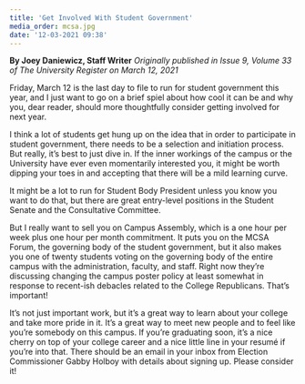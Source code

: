 ```yaml
---
title: 'Get Involved With Student Government'
media_order: mcsa.jpg
date: '12-03-2021 09:38'
---
```


**By Joey Daniewicz, Staff Writer** _Originally published in Issue 9, Volume 33 of The University Register on March 12, 2021_

Friday, March 12 is the last day to file to run for student government this year, and I just want to go on a brief spiel about how cool it can be and why you, dear reader, should more thoughtfully consider getting involved for next year.

I think a lot of students get hung up on the idea that in order to participate in student government, there needs to be a selection and initiation process. But really, it’s best to just dive in. If the inner workings of the campus or the University have ever even momentarily interested you, it might be worth dipping your toes in and accepting that there will be a mild learning curve.

It might be a lot to run for Student Body President unless you know you want to do that, but there are great entry-level positions in the Student Senate and the Consultative Committee.

But I really want to sell you on Campus Assembly, which is a one hour per week plus one hour per month commitment. It puts you on the MCSA Forum, the governing body of the student government, but it also makes you one of twenty students voting on the governing body of the entire campus with the administration, faculty, and staff. Right now they’re discussing changing the campus poster policy at least somewhat in response to recent-ish debacles related to the College Republicans. That’s important!

It’s not just important work, but it’s a great way to learn about your college and take more pride in it. It’s a great way to meet new people and to feel like you’re somebody on this campus. If you’re graduating soon, it’s a nice cherry on top of your college career and a nice little line in your resumé if you’re into that.
There should be an email in your inbox from Election Commissioner Gabby Holboy with details about signing up. Please consider it!

